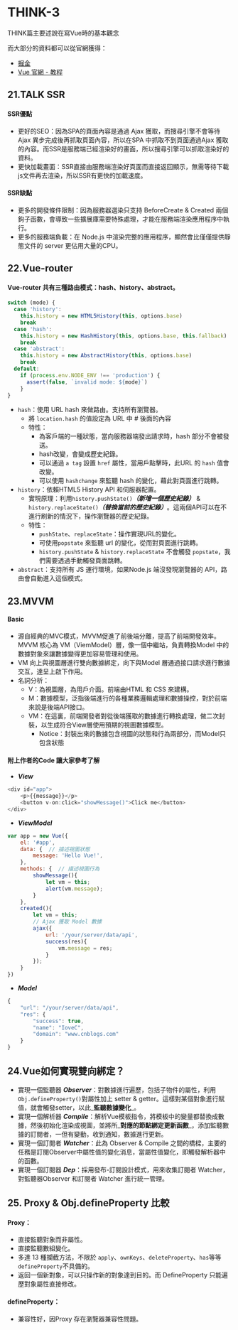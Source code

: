 # THINK-3

THINK篇主要述說在寫Vue時的基本觀念

而大部分的資料都可以從官網獲得：

* [掘金](https://juejin.im/post/5d59f2a451882549be53b170) 
* [Vue 官網 - 教程](https://cn.vuejs.org/v2/guide/)

## 21.TALK SSR

#### SSR優點

* 更好的SEO：因為SPA的頁面內容是通過 Ajax 獲取，而搜尋引擎不會等待Ajax 異步完成後再抓取頁面內容，所以在SPA 中抓取不到頁面通過Ajax 獲取的內容。而SSR是服務端已經渲染好的畫面，所以搜尋引擎可以抓取渲染好的資料。 
* 更快加載畫面：SSR直接由服務端渲染好頁面而直接返回顯示，無需等待下載js文件再去渲染，所以SSR有更快的加載速度。

#### SSR缺點

* 更多的開發條件限制：因為服務器選染只支持 BeforeCreate & Created 兩個鉤子函數，會導致一些擴展庫需要特殊處理，才能在服務端渲染應用程序中執行。 
* 更多的服務端負載：在 Node.js 中渲染完整的應用程序，顯然會比僅僅提供靜態文件的 server 更佔用大量的CPU。

## 22.Vue-router

#### Vue-router 共有三種路由模式：hash、history、abstract。

```javascript
switch (mode) {
  case 'history':
	this.history = new HTML5History(this, options.base)
	break
  case 'hash':
	this.history = new HashHistory(this, options.base, this.fallback)
	break
  case 'abstract':
	this.history = new AbstractHistory(this, options.base)
	break
  default:
	if (process.env.NODE_ENV !== 'production') {
	  assert(false, `invalid mode: ${mode}`)
	}
}
```

* `hash`：使用 URL hash 來做路由。支持所有瀏覽器。 
  * 將 `location.hash` 的值設定為 URL 中 \# 後面的內容 
  * 特性： 
    * 為客戶端的一種狀態，當向服務器端發出請求時，hash 部分不會被發送。 
    * hash改變，會變成歷史紀錄。 
    * 可以通過 `a tag` 設置 `href` 屬性，當用戶點擊時，此URL 的 `hash` 值會改變。 
    * 可以使用 `hashchange` 來監聽 hash 的變化，藉此對頁面進行跳轉。 
* `history`：依賴HTML5 History API 和伺服器配置。 
  * 實現原理：利用`history.pushState()`_**（新增一個歷史紀錄）**_ & `history.replaceState()`_**（替換當前的歷史紀錄）**_。這兩個API可以在不進行刷新的情況下，操作瀏覽器的歷史紀錄。 
  * 特性： 
    * `pushState`、`replaceState`：操作實現URL的變化。 
    * 可使用`popstate` 來監聽 url 的變化，從而對頁面進行跳轉。 
    * `history.pushState` & `history.replaceState` 不會觸發 `popstate`，我們需要透過手動觸發頁面跳轉。 
* `abstract`：支持所有 JS 運行環境，如果Node.js 端沒發現瀏覽器的 API，路由會自動進入這個模式。

## 23.MVVM

#### Basic

* 源自經典的MVC模式，MVVM促進了前後端分離，提高了前端開發效率。MVVM 核心為 VM（ViemModel）層，像一個中繼站，負責轉換Model 中的數據對象來讓數據變得更加容易管理和使用。 
* VM 向上與視圖層進行雙向數據綁定，向下與Model 層通過接口請求進行數據交互，達呈上啟下作用。 
* 名詞分析： 
  * V：為視圖層，為用戶介面。前端由HTML 和 CSS 來建構。 
  * M：數據模型，泛指後端進行的各種業務邏輯處理和數據操控，對於前端來說是後端API接口。 
  * VM：在這裏，前端開發者對從後端獲取的數據進行轉換處理，做二次封裝，以生成符合View層使用預期的視圖數據模型。 
    * Notice：封裝出來的數據包含視圖的狀態和行為兩部分，而Model只包含狀態 

#### 附上作者的Code 讓大家參考了解

* _**View**_

```javascript
<div id="app">
    <p>{{message}}</p>
    <button v-on:click="showMessage()">Click me</button>
</div>
```

* _**ViewModel**_

```javascript
var app = new Vue({
    el: '#app',
    data: {  // 描述視圖狀態
        message: 'Hello Vue!', 
    },
    methods: {  // 描述視圖行為  
        showMessage(){
            let vm = this;
            alert(vm.message);
        }
    },
    created(){
        let vm = this;
        // Ajax 獲取 Model 數據
        ajax({
            url: '/your/server/data/api',
            success(res){
                vm.message = res;
            }
        });
    }
})
```

* _**Model**_

```javascript
{
    "url": "/your/server/data/api",
    "res": {
        "success": true,
        "name": "IoveC",
        "domain": "www.cnblogs.com"
    }
}
```

## 24.Vue如何實現雙向綁定？

* 實現一個監聽器 _**Observer**_：對數據進行遍歷，包括子物件的屬性，利用 `Obj.defineProperty()`對屬性加上 setter & getter。這樣對某個對象進行賦值，就會觸發setter，以此_**監聽數據變化**_。 
* 實現一個解析器 _**Compile**_：解析Vue模板指令，將模板中的變量都替換成數據，然後初始化渲染成視圖，並將所_**對應的節點綁定更新函數**_，添加監聽數據的訂閱者，一但有變動，收到通知，數據進行更新。 
* 實現一個訂閱者 _**Watcher**_：此為 Observer & Compile 之間的橋樑，主要的任務是訂閱Observer中屬性值的變化消息，當屬性值變化，即觸發解析器中的函數。 
* 實現一個訂閱器 _**Dep**_：採用發布-訂閱設計模式，用來收集訂閱者 Watcher，對監聽器Observer 和訂閱者 Watcher 進行統一管理。

## 25. Proxy & Obj.defineProperty 比較

#### Proxy：

* 直接監聽對象而非屬性。 
* 直接監聽數組變化。 
* 多達 13 種攔截方法，不限於 `apply`、`ownKeys`、`deleteProperty`、`has`等等`defineProperty`不具備的。 
* 返回一個新對象，可以只操作新的對象達到目的。而 DefineProperty 只能遍歷對象屬性直接修改。

#### defineProperty：

* 兼容性好，因Proxy 存在瀏覽器兼容性問題。













